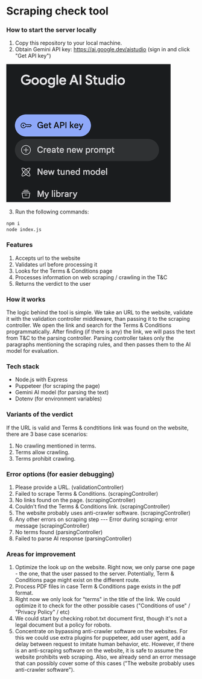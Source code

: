 # Scraping check tool

### How to start the server locally
1. Copy this repository to your local machine.
2. Obtain Gemini API key: https://ai.google.dev/aistudio (sign in and click "Get API key")

![Gemini Interface](./assets/gemini.png)

3. Run the following commands:
```
npm i
node index.js
```

### Features
1. Accepts url to the website
2. Validates url before processing it
3. Looks for the Terms & Conditions page
4. Processes information on web scraping / crawling in the T&C
5. Returns the verdict to the user

### How it works
The logic behind the tool is simple. We take an URL to the website, validate it with the validation controller middleware, than passing it to the scraping controller. We open the link and search for the Terms & Conditions programmatically. After finding (if there is any) the link, we will pass the text from T&C to the parsing controller. Parsing controller takes only the paragraphs mentioning the scraping rules, and then passes them to the AI model for evaluation.

### Tech stack
* Node.js with Express
* Puppeteer (for scraping the page)
* Gemini AI model (for parsing the text)
* Dotenv (for environment variables)

### Variants of the verdict
If the URL is valid and Terms & condtitions link was found on the website, there are 3 base case scenarios:
1. No crawling mentioned in terms.
2. Terms allow crawling.
3. Terms prohibit crawling.

### Error options (for easier debugging)
1. Please provide a URL. (validationController)
2. Failed to scrape Terms & Conditions. (scrapingController)
3. No links found on the page. (scrapingController)
4. Couldn't find the Terms & Conditions link. (scrapingController)
5. The website probably uses anti-crawler software. (scrapingController)
6. Any other errors on scraping step --- Error during scraping: error message (scrapingController)
7. No terms found (parsingController)
8. Failed to parse AI response (parsingController)

### Areas for improvement
1. Optimize the look up on the website. Right now, we only parse one page - the one, that the user passed to the server. Potentially, Term & Conditions page might exist on the different route.
2. Process PDF files in case Term & Conditions page exists in the pdf format.
3.  Right now we only look for "terms" in the title of the link. We could optimize it to check for the other possible cases ("Conditions of use" / "Privacy Policy" / etc)
4. We could start by checking robot.txt document first, though it's not a legal document but a policy for robots.
5. Concentrate on bypassing anti-crawler software on the websites. For this we could use extra plugins for puppeteer, add user agent, add a delay between request to imitate human behavior, etc. However, if there is an anti-scraping software on the website, it is safe to assume the website prohibits web scraping. Also, we already send an error message that can possibly cover some of this cases ("The website probably uses anti-crawler software").





